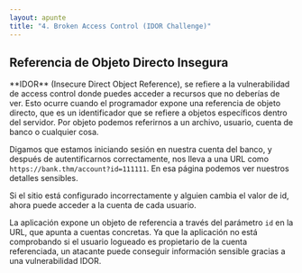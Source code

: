 ```yaml
---
layout: apunte
title: "4. Broken Access Control (IDOR Challenge)"
---
```


<h2>Referencia de Objeto Directo Insegura</h2>
**IDOR** (Insecure Direct Object Reference), se refiere a la vulnerabilidad de access control donde puedes acceder a recursos que no deberías de ver. Esto ocurre cuando el programador expone una referencia de objeto directo, que es un identificador que se refiere a objetos específicos dentro del servidor. Por objeto podemos referirnos a un archivo, usuario, cuenta de banco o cualquier cosa.

Digamos que estamos iniciando sesión en nuestra cuenta del banco, y después de autentificarnos correctamente, nos lleva a una URL como `https://bank.thm/account?id=111111`. En esa página podemos ver nuestros detalles sensibles.

Si el sitio está configurado incorrectamente y alguien cambia el valor de id, ahora puede acceder a la cuenta de cada usuario.

La aplicación expone un objeto de referencia a través del parámetro `id` en la URL, que apunta a cuentas concretas. Ya que la aplicación no está comprobando si el usuario logueado es propietario de la cuenta referenciada, un atacante puede conseguir información sensible gracias a una vulnerabilidad IDOR.